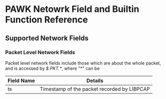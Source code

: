# PAWK Netowrk Field and Builtin Function Reference
## Supported Network Fields
### Packet Level Network Fields
Packet level network fields include those which are about the whole packet, and is accessed by *\$.PKT.\**, where "*" can be

| Field Name | Details |
| --- | --- |
| ts | Timestamp of the packet recorded by LIBPCAP |
